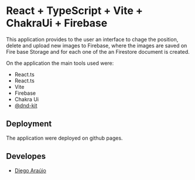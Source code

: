 # React + TypeScript + Vite + ChakraUi + Firebase

This application provides to the user an interface to chage the position, delete and upload new images to Firebase, where the images are saved on Fire base Storage and for each one of the an Firestore document is created.

On the application the main tools used were:

- React.ts
- React.ts
- Vite
- Firebase
- Chakra Ui
- [@dnd-kit](https://docs.dndkit.com/)

## Deployment

The application were deployed on github pages.

## Developes

- [Diego Araújo](https://github.com/Daliego)
